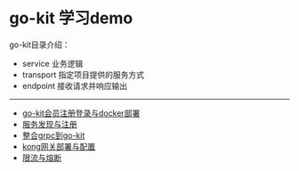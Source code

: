 # go-kit 学习demo

go-kit目录介绍：
- service 业务逻辑
- transport 指定项目提供的服务方式
- endpoint 接收请求并响应输出


---

- [go-kit会员注册登录与docker部署](https://github.com/13sai/go-kit-demo/tree/master/section1)
- [服务发现与注册](https://github.com/13sai/go-kit-demo/tree/master/section2)
- [整合grpc到go-kit](https://github.com/13sai/go-kit-demo/tree/master/section3)
- [kong网关部署与配置](https://github.com/13sai/go-kit-demo/tree/master/section4)
- [限流与熔断](https://github.com/13sai/go-kit-demo/tree/master/section5)